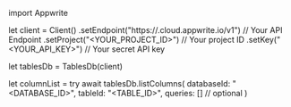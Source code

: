 import Appwrite

let client = Client()
    .setEndpoint("https://<REGION>.cloud.appwrite.io/v1") // Your API Endpoint
    .setProject("<YOUR_PROJECT_ID>") // Your project ID
    .setKey("<YOUR_API_KEY>") // Your secret API key

let tablesDb = TablesDb(client)

let columnList = try await tablesDb.listColumns(
    databaseId: "<DATABASE_ID>",
    tableId: "<TABLE_ID>",
    queries: [] // optional
)


